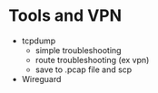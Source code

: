 # Tools and VPN

-	tcpdump
    - simple troubleshooting
    - route troubleshooting (ex vpn)
    - save to .pcap file and scp
-	Wireguard